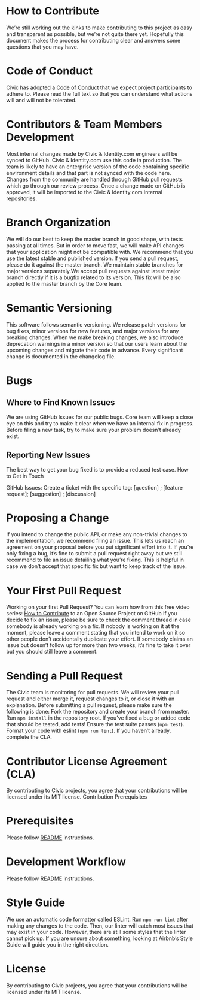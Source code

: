 # How to Contribute
We’re still working out the kinks to make contributing to this project as easy and transparent as possible, but we’re not quite there yet. Hopefully this document makes the process for contributing clear and answers some questions that you may have.

# Code of Conduct
Civic has adopted a [Code of Conduct](CODE_OF_CONDUCT.md) that we expect project participants to adhere to. Please read the full text so that you can understand what actions will and will not be tolerated.

# Contributors & Team Members Development
Most internal changes made by Civic & Identity.com engineers will be synced to GitHub. Civic & Identity.com use this code in production. The team is likely to have an enterprise version of the code containing specific environment details and that part is not synced with the code here. 
Changes from the community are handled through GitHub pull requests which go through our review process. Once a change made on GitHub is approved, it will be imported to the Civic & Identity.com internal repositories.

# Branch Organization
We will do our best to keep the master branch in good shape, with tests passing at all times. But in order to move fast, we will make API changes that your application might not be compatible with. We recommend that you use the latest stable and published version.
If you send a pull request, please do it against the master branch. We maintain stable branches for major versions separately.We accept pull requests against latest major branch directly if it is a bugfix related to its version. This fix will be also applied to the master branch by the Core team.

# Semantic Versioning
This software follows semantic versioning. We release patch versions for bug fixes, minor versions for new features, and major versions for any breaking changes. When we make breaking changes, we also introduce deprecation warnings in a minor version so that our users learn about the upcoming changes and migrate their code in advance.
Every significant change is documented in the changelog file.

# Bugs
## Where to Find Known Issues
We are using GitHub Issues for our public bugs. Core team will keep a close eye on this and try to make it clear when we have an internal fix in progress. Before filing a new task, try to make sure your problem doesn’t already exist.
## Reporting New Issues
The best way to get your bug fixed is to provide a reduced test case.
How to Get in Touch

GitHub Issues: Create a ticket with the specific tag: [question] ; [feature request]; [suggestion] ; [discussion]

# Proposing a Change
If you intend to change the public API, or make any non-trivial changes to the implementation, we recommend filing an issue. This lets us reach an agreement on your proposal before you put significant effort into it.
If you’re only fixing a bug, it’s fine to submit a pull request right away but we still recommend to file an issue detailing what you’re fixing. This is helpful in case we don’t accept that specific fix but want to keep track of the issue.

# Your First Pull Request
Working on your first Pull Request? You can learn how from this free video series:
[How to Contribute](https://egghead.io/courses/how-to-contribute-to-an-open-source-project-on-github) to an Open Source Project on GitHub
If you decide to fix an issue, please be sure to check the comment thread in case somebody is already working on a fix. If nobody is working on it at the moment, please leave a comment stating that you intend to work on it so other people don’t accidentally duplicate your effort.
If somebody claims an issue but doesn’t follow up for more than two weeks, it’s fine to take it over but you should still leave a comment.

# Sending a Pull Request
The Civic team is monitoring for pull requests. We will review your pull request and either merge it, request changes to it, or close it with an explanation.
Before submitting a pull request, please make sure the following is done:
Fork the repository and create your branch from master.
Run `npm install` in the repository root.
If you’ve fixed a bug or added code that should be tested, add tests!
Ensure the test suite passes (`npm test`). 
Format your code with eslint (`npm run lint`).
If you haven’t already, complete the CLA.

# Contributor License Agreement (CLA)
By contributing to Civic projects, you agree that your contributions will be licensed under its MIT license.
Contribution Prerequisites

# Prerequisites
Please follow [README](README.md) instructions.

# Development Workflow
Please follow [README](README.md) instructions.

# Style Guide
We use an automatic code formatter called ESLint. Run `npm run lint` after making any changes to the code.
Then, our linter will catch most issues that may exist in your code.
However, there are still some styles that the linter cannot pick up. If you are unsure about something, looking at Airbnb’s Style Guide will guide you in the right direction.

# License
By contributing to Civic projects, you agree that your contributions will be licensed under its MIT license.